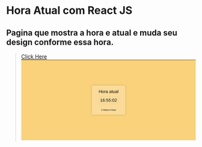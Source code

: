 # Hora Atual com React JS

## Pagina que mostra a hora e atual e muda seu design conforme essa hora. 
> [Click Here](https://mateusfg7.github.io/hora_atual/)
![preview](public/preview.png)



